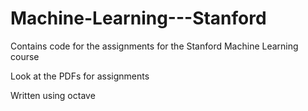 # Machine-Learning---Stanford
Contains code for the assignments for the Stanford Machine Learning course

Look at the PDFs for assignments

Written using octave
